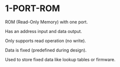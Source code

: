 # 1-PORT-ROM

ROM (Read-Only Memory) with one port.

Has an address input and data output.

Only supports read operation (no write).

Data is fixed (predefined during design).

Used to store fixed data like lookup tables or firmware.
